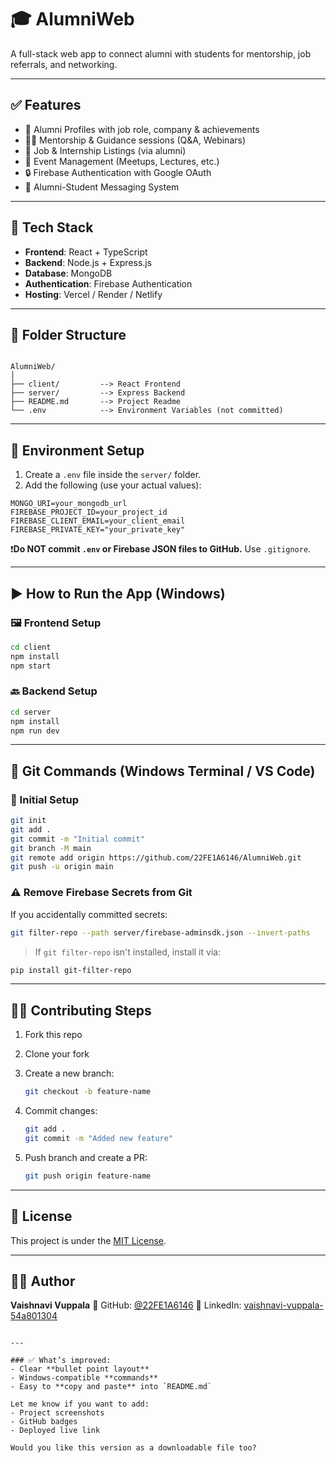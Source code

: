 


# 🎓 AlumniWeb

A full-stack web app to connect alumni with students for mentorship, job referrals, and networking.

---

## ✅ Features

- 👥 Alumni Profiles with job role, company & achievements
- 🧑‍🏫 Mentorship & Guidance sessions (Q&A, Webinars)
- 💼 Job & Internship Listings (via alumni)
- 📅 Event Management (Meetups, Lectures, etc.)
- 🔒 Firebase Authentication with Google OAuth
- 💬 Alumni-Student Messaging System

---

## 🧰 Tech Stack

- **Frontend**: React + TypeScript
- **Backend**: Node.js + Express.js
- **Database**: MongoDB
- **Authentication**: Firebase Authentication
- **Hosting**: Vercel / Render / Netlify

---

## 📁 Folder Structure

```

AlumniWeb/
│
├── client/         --> React Frontend
├── server/         --> Express Backend
├── README.md       --> Project Readme
└── .env            --> Environment Variables (not committed)

````

---

## 🔐 Environment Setup

1. Create a `.env` file inside the `server/` folder.
2. Add the following (use your actual values):

```env
MONGO_URI=your_mongodb_url
FIREBASE_PROJECT_ID=your_project_id
FIREBASE_CLIENT_EMAIL=your_client_email
FIREBASE_PRIVATE_KEY="your_private_key"
````

❗**Do NOT commit `.env` or Firebase JSON files to GitHub.** Use `.gitignore`.

---

## ▶️ How to Run the App (Windows)

### 🖼️ Frontend Setup

```bash
cd client
npm install
npm start
```

### 🔙 Backend Setup

```bash
cd server
npm install
npm run dev
```

---

## 🚀 Git Commands (Windows Terminal / VS Code)

### 📌 Initial Setup

```bash
git init
git add .
git commit -m "Initial commit"
git branch -M main
git remote add origin https://github.com/22FE1A6146/AlumniWeb.git
git push -u origin main
```

### ⚠️ Remove Firebase Secrets from Git

If you accidentally committed secrets:

```bash
git filter-repo --path server/firebase-adminsdk.json --invert-paths
```

> If `git filter-repo` isn't installed, install it via:

```bash
pip install git-filter-repo
```

---

## 🧑‍💻 Contributing Steps

1. Fork this repo
2. Clone your fork
3. Create a new branch:

   ```bash
   git checkout -b feature-name
   ```
4. Commit changes:

   ```bash
   git add .
   git commit -m "Added new feature"
   ```
5. Push branch and create a PR:

   ```bash
   git push origin feature-name
   ```

---

## 📄 License

This project is under the [MIT License](LICENSE).

---

## 🙋‍♀️ Author

**Vaishnavi Vuppala**
🔗 GitHub: [@22FE1A6146](https://github.com/22FE1A6146)
🔗 LinkedIn: [vaishnavi-vuppala-54a801304](https://www.linkedin.com/in/vaishnavi-vuppala-54a801304)

```

---

### ✅ What’s improved:
- Clear **bullet point layout**
- Windows-compatible **commands**
- Easy to **copy and paste** into `README.md`

Let me know if you want to add:
- Project screenshots
- GitHub badges
- Deployed live link

Would you like this version as a downloadable file too?
```


 
 
